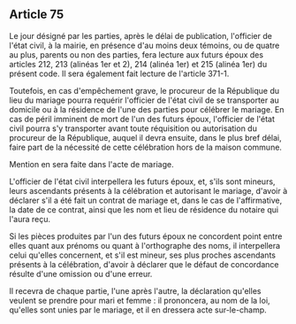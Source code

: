 Article 75
----
Le jour désigné par les parties, après le délai de publication, l'officier de
l'état civil, à la mairie, en présence d'au moins deux témoins, ou de quatre au
plus, parents ou non des parties, fera lecture aux futurs époux des articles
212, 213 (alinéas 1er et 2), 214 (alinéa 1er) et 215 (alinéa 1er) du présent
code. Il sera également fait lecture de l'article 371-1.

Toutefois, en cas d'empêchement grave, le procureur de la République du lieu du
mariage pourra requérir l'officier de l'état civil de se transporter au domicile
ou à la résidence de l'une des parties pour célébrer le mariage. En cas de péril
imminent de mort de l'un des futurs époux, l'officier de l'état civil pourra s'y
transporter avant toute réquisition ou autorisation du procureur de la
République, auquel il devra ensuite, dans le plus bref délai, faire part de la
nécessité de cette célébration hors de la maison commune.

Mention en sera faite dans l'acte de mariage.

L'officier de l'état civil interpellera les futurs époux, et, s'ils sont
mineurs, leurs ascendants présents à la célébration et autorisant le mariage,
d'avoir à déclarer s'il a été fait un contrat de mariage et, dans le cas de
l'affirmative, la date de ce contrat, ainsi que les nom et lieu de résidence du
notaire qui l'aura reçu.

Si les pièces produites par l'un des futurs époux ne concordent point entre
elles quant aux prénoms ou quant à l'orthographe des noms, il interpellera celui
qu'elles concernent, et s'il est mineur, ses plus proches ascendants présents à
la célébration, d'avoir à déclarer que le défaut de concordance résulte d'une
omission ou d'une erreur.

Il recevra de chaque partie, l'une après l'autre, la déclaration qu'elles
veulent se prendre pour mari et femme : il prononcera, au nom de la loi,
qu'elles sont unies par le mariage, et il en dressera acte sur-le-champ.
